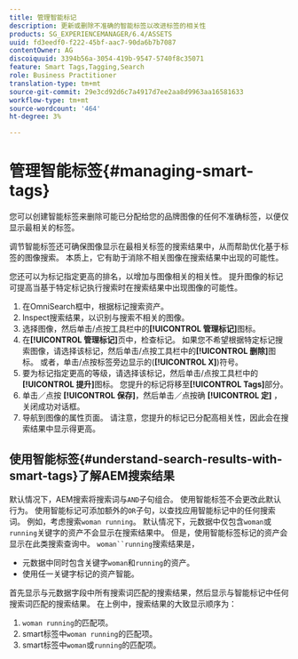```yaml
---
title: 管理智能标记
description: 更新或删除不准确的智能标签以改进标签的相关性
products: SG_EXPERIENCEMANAGER/6.4/ASSETS
uuid: fd3eedf0-f222-45bf-aac7-90da6b7b7087
contentOwner: AG
discoiquuid: 3394b56a-3054-419b-9547-5740f8c35071
feature: Smart Tags,Tagging,Search
role: Business Practitioner
translation-type: tm+mt
source-git-commit: 29e3cd92d6c7a4917d7ee2aa8d9963aa16581633
workflow-type: tm+mt
source-wordcount: '464'
ht-degree: 3%

---
```



# 管理智能标签{#managing-smart-tags}

您可以创建智能标签来删除可能已分配给您的品牌图像的任何不准确标签，以便仅显示最相关的标签。

调节智能标签还可确保图像显示在最相关标签的搜索结果中，从而帮助优化基于标签的图像搜索。 本质上，它有助于消除不相关图像在搜索结果中出现的可能性。

您还可以为标记指定更高的排名，以增加与图像相关的相关性。 提升图像的标记可提高当基于特定标记执行搜索时在搜索结果中出现图像的可能性。

1. 在OmniSearch框中，根据标记搜索资产。
1. Inspect搜索结果，以识别与搜索不相关的图像。
1. 选择图像，然后单击/点按工具栏中的&#x200B;**[!UICONTROL 管理标记]**&#x200B;图标。
1. 在&#x200B;**[!UICONTROL 管理标记]**&#x200B;页中，检查标记。 如果您不希望根据特定标记搜索图像，请选择该标记，然后单击/点按工具栏中的&#x200B;**[!UICONTROL 删除]**&#x200B;图标。 或者，单击/点按标签旁边显示的(**[!UICONTROL X]**)符号。
1. 要为标记指定更高的等级，请选择该标记，然后单击/点按工具栏中的&#x200B;**[!UICONTROL 提升]**&#x200B;图标。 您提升的标记将移至&#x200B;**[!UICONTROL Tags]**&#x200B;部分。
1. 单击／点按 **[!UICONTROL 保存]**，然后单击／点按确 **[!UICONTROL 定]** ，关闭成功对话框。
1. 导航到图像的属性页面。 请注意，您提升的标记已分配高相关性，因此会在搜索结果中显示得更高。

## 使用智能标签{#understand-search-results-with-smart-tags}了解AEM搜索结果

默认情况下，AEM搜索将搜索词与`AND`子句组合。 使用智能标签不会更改此默认行为。 使用智能标记可添加额外的`OR`子句，以查找应用智能标记中的任何搜索词。 例如，考虑搜索`woman running`。 默认情况下，元数据中仅包含`woman`或`running`关键字的资产不会显示在搜索结果中。 但是，使用智能标签标记的资产会显示在此类搜索查询中。 `woman``running`搜索结果是，

* 元数据中同时包含关键字`woman`和`running`的资产。
* 使用任一关键字标记的资产智能。

首先显示与元数据字段中所有搜索词匹配的搜索结果，然后显示与智能标记中任何搜索词匹配的搜索结果。 在上例中，搜索结果的大致显示顺序为：

1. `woman running`的匹配项。
1. smart标签中`woman running`的匹配项。
1. smart标签中`woman`或`running`的匹配项。
